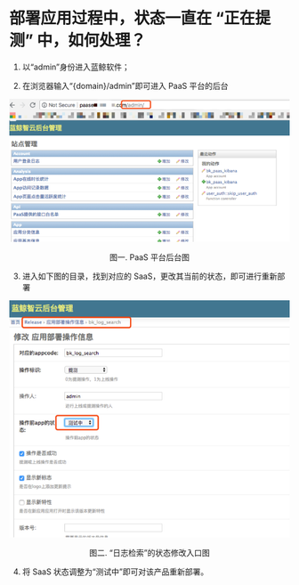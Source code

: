 # 部署应用过程中，状态一直在 “正在提测” 中，如何处理？

1) 以“admin”身份进入蓝鲸软件；

2) 在浏览器输入“{domain}/admin”即可进入 PaaS 平台的后台

![Loading](../assets/Loading1.png)
<center>图一. PaaS 平台后台图</center>

3) 进入如下图的目录，找到对应的 SaaS，更改其当前的状态，即可进行重新部署

![Loading](../assets/Loading2.png)
<center>图二. “日志检索”的状态修改入口图</center>

4) 将 SaaS 状态调整为“测试中”即可对该产品重新部署。
